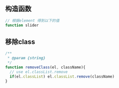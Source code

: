 
## 构造函数
```js
// 根据element 得到以下的值
function slider
```

## 移除class
```js
/**
 * @param {string} 
 */
function removeClass(el, className){
  // use el.classList.remove
  if(el.classList) el.classList.remove(className)
}
